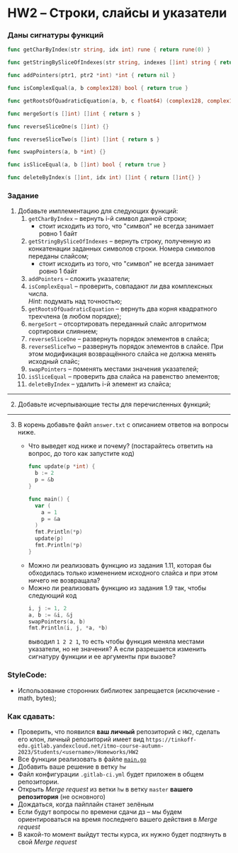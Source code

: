 # HW2 &ndash; Строки, слайсы и указатели

### Даны сигнатуры функций

```go
func getCharByIndex(str string, idx int) rune { return rune(0) }

func getStringBySliceOfIndexes(str string, indexes []int) string { return "" }

func addPointers(ptr1, ptr2 *int) *int { return nil }

func isComplexEqual(a, b complex128) bool { return true }

func getRootsOfQuadraticEquation(a, b, c float64) (complex128, complex128) { return 0i, 0i }

func mergeSort(s []int) []int { return s }

func reverseSliceOne(s []int) {}

func reverseSliceTwo(s []int) []int { return s }

func swapPointers(a, b *int) {}

func isSliceEqual(a, b []int) bool { return true }

func deleteByIndex(s []int, idx int) []int { return []int{} }
```

### Задание

1. Добавьте имплементацию для следующих функций:
    1. `getCharByIndex` &ndash; вернуть i-й символ данной строки;
        * стоит исходить из того, что "символ" не всегда занимает ровно 1 байт
    2. `getStringBySliceOfIndexes` &ndash; вернуть строку, полученную из конкатенации заданных символов строки.
       Номера символов переданы слайсом;
        * стоит исходить из того, что "символ" не всегда занимает ровно 1 байт
    3. `addPointers` &ndash; сложить указатели;
    4. `isComplexEqual` &ndash; проверить, совпадают ли два комплексных числа. <br/>_Hint_: подумать над точностью;
    5. `getRootsOfQuadraticEquation` &ndash; вернуть два корня квадратного трехчлена (в любом порядке);
    6. `mergeSort` &ndash; отсортировать переданный слайс алгоритмом сортировки слиянием;
    7. `reverseSliceOne` &ndash; развернуть порядок элементов в слайса;
    8. `reverseSliceTwo` &ndash; развернуть порядок элементов в слайсе. При этом модификация возвращённого слайса не
       должна менять исходный слайс;
    9. `swapPointers` &ndash; поменять местами значения указателей;
    10. `isSliceEqual` &ndash; проверить два слайса на равенство элементов;
    11. `deleteByIndex` &ndash; удалить i-й элемент из слайса;

---

2. Добавьте исчерпывающие тесты для перечисленных функций;

---

3. В корень добавьте файл `answer.txt` с описанием ответов на вопросы ниже.

    * Что выведет код ниже и почему? (постарайтесь ответить на вопрос, до того как запустите код)
       ```go
       func update(p *int) {
         b := 2
         p = &b
       }
       
       func main() {
         var (
           a = 1
           p = &a
         )
         fmt.Println(*p)
         update(p)
         fmt.Println(*p)
       }
       ```
    * Можно ли реализовать функцию из задания 1.11, которая бы обходилась только изменением исходного слайса
      и при этом ничего не возвращала?
    * Можно ли реализовать функцию из задания 1.9 так, чтобы следующий код
       ```go
       i, j := 1, 2
       a, b := &i, &j
       swapPointers(a, b)
       fmt.Println(i, j, *a, *b)
       ```
      выводил `1 2 2 1`, то есть чтобы функция меняла местами указатели, но не значения?
      А если разрешается изменить сигнатуру функции и ее аргументы при вызове?

### StyleCode:

* Использование сторонних библиотек запрещается (исключение - math, bytes);

### Как сдавать:

* Проверить, что появился **ваш личный** репозиторий с `HW2`, сделать его клон, 
личный репозиторий имеет вид `https://tinkoff-edu.gitlab.yandexcloud.net/itmo-course-autumn-2023/Students/<username>/Homeworks/HW2`
* Все функции реализовать в файле [`main.go`](main.go)
* Добавить ваше решение в ветку `hw`
* Файл конфигурации `.gitlab-ci.yml` будет приложен в общем репозитории.
* Открыть _Merge request_ из ветки `hw` в ветку `master` **вашего репозитория** (не основного)
* Дождаться, когда пайплайн станет зелёным
* Если будут вопросы по времени сдачи дз &ndash; мы будем ориентироваться на время последнего вашего действия в _Merge request_
* В какой-то момент выйдут тесты курса, их нужно будет подтянуть в свой _Merge request_
